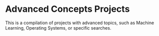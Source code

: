 # Advanced Concepts Projects
This is a compilation of projects with advanced topics, such as Machine Learning, Operating Systems, or specific searches.
